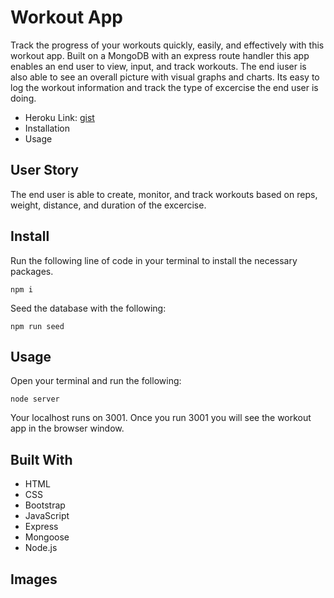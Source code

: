 # Workout App

Track the progress of your workouts quickly, easily, and effectively with this workout app. Built on a MongoDB with an express route handler this app enables an end user to view, input, and track workouts. The end iuser is also able to see an overall picture with visual graphs and charts. Its easy to log the workout information and track the type of excercise the end user is doing.

- Heroku Link: [gist](https://gist.github.com/PurpleBooth/109311bb0361f32d87a2)
- Installation
- Usage

## User Story

The end user is able to create, monitor, and track workouts based on reps, weight, distance, and duration of the excercise.

## Install

Run the following line of code in your terminal to install the necessary packages.

    npm i

Seed the database with the following:

    npm run seed

## Usage

Open your terminal and run the following:

    node server

Your localhost runs on 3001. Once you run 3001 you will see the workout app in the browser window.

## Built With

- HTML
- CSS
- Bootstrap
- JavaScript
- Express
- Mongoose
- Node.js

## Images

<!-- Insert Images
![Inset Image Name and it will auto place in readme file](Insert the github link starting with https://github...) -->
